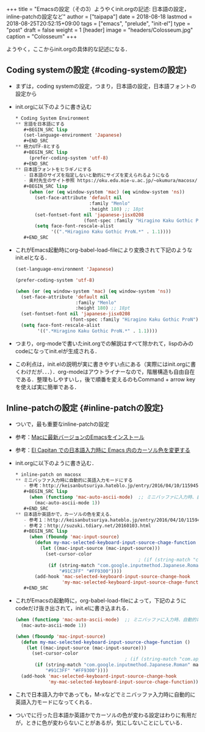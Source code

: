 +++
title = "Emacsの設定（その3）ようやくinit.orgの記述: 日本語の設定，inline-patchの設定など"
author = ["taipapa"]
date = 2018-08-18
lastmod = 2018-08-25T20:52:15+09:00
tags = ["emacs", "prelude", "init-el"]
type = "post"
draft = false
weight = 1
[header]
  image = "headers/Colosseum.jpg"
  caption = "Colosseum"
+++

ようやく，ここからinit.orgの具体的な記述になる．


## Coding systemの設定 {#coding-systemの設定}

-   まずは，coding systemの設定，つまり，日本語の設定，日本語フォントの設定から
-   init.orgに以下のように書き込む

    ```lisp
    ​* Coding System Environment
    ** 言語を日本語にする
       #+BEGIN_SRC lisp
       (set-language-environment 'Japanese)
       #+END_SRC
    ** 極力UTF-8とする
       #+BEGIN_SRC lisp
         (prefer-coding-system 'utf-8)
       #+END_SRC
    ** 日本語フォントをヒラギノにする
    ​   - 日本語のサイズを指定しないと動的にサイズを変えられるようになる
    ​   - 奥村先生のサイト参照 https://oku.edu.mie-u.ac.jp/~okumura/macosx/
       #+BEGIN_SRC lisp
         (when (or (eq window-system 'mac) (eq window-system 'ns))
           (set-face-attribute 'default nil
                               :family "Menlo"
                               :height 180) ;; 18pt
           (set-fontset-font nil 'japanese-jisx0208
                             (font-spec :family "Hiragino Kaku Gothic ProN"))
           (setq face-font-rescale-alist
                 '((".*Hiragino Kaku Gothic ProN.*" . 1.1))))
       #+END_SRC
    ```
-   これがEmacs起動時にorg-babel-load-fileにより変換されて下記のようなinit.elとなる．

    ```lisp
    (set-language-environment 'Japanese)

    (prefer-coding-system 'utf-8)

    (when (or (eq window-system 'mac) (eq window-system 'ns))
      (set-face-attribute 'default nil
                          :family "Menlo"
                          :height 180) ;; 18pt
      (set-fontset-font nil 'japanese-jisx0208
                        (font-spec :family "Hiragino Kaku Gothic ProN"))
      (setq face-font-rescale-alist
            '((".*Hiragino Kaku Gothic ProN.*" . 1.1))))
    ```
-   つまり，org-modeで書いたinit.orgでの解説はすべて除かれて，lispのみのcodeになってinit.elが生成される．
-   この利点は，init.elの説明が実に書きやすい点にある（実際にはinit.orgに書くわけだが．．．）．org-modeはアウトライナーなので，階層構造も自由自在である．整理もしやすいし，後で順番を変えるのもCommand + arrow keyを使えば実に簡単である．


## Inline-patchの設定 {#inline-patchの設定}

-   ついで，最も重要なinline-patchの設定
-   参考：[Macに最新バージョンのEmacsをインストール](http://keisanbutsuriya.hateblo.jp/entry/2016/04/10/115945)
-   参考：[El Capitan での日本語入力時に Emacs 内のカーソル色を変更する](http://suzuki.tdiary.net/20160103.html)
-   init.orgに以下のように書き込む．

    ```lisp
    ​* inline-patch on macosx
    ** ミニバッファ入力時に自動的に英語入力モードにする
    ​   - 参考：http://keisanbutsuriya.hateblo.jp/entry/2016/04/10/115945
       #+BEGIN_SRC lisp
         (when (functionp 'mac-auto-ascii-mode)  ;; ミニバッファに入力時、自動的に英語モード
           (mac-auto-ascii-mode 1))
       #+END_SRC
    ** 日本語か英語かで，カーソルの色を変える．
    ​   - 参考１：http://keisanbutsuriya.hateblo.jp/entry/2016/04/10/115945
    ​   - 参考２：http://suzuki.tdiary.net/20160103.html
       #+BEGIN_SRC lisp
         (when (fboundp 'mac-input-source)
           (defun my-mac-selected-keyboard-input-source-chage-function ()
             (let ((mac-input-source (mac-input-source)))
               (set-cursor-color
                                                 ; (if (string-match "com.apple.inputmethod.Kotoeri.Roman" mac-input-source)
                (if (string-match "com.google.inputmethod.Japanese.Roman" mac-input-source)
                    "#91C3FF" "#FF9300"))))
           (add-hook 'mac-selected-keyboard-input-source-change-hook
                     'my-mac-selected-keyboard-input-source-chage-function))
       #+END_SRC
    ```
-   これがEmacsの起動時に，org-babel-load-fileによって，下記のようにcodeだけ抜き出されて，init.elに書き込まれる．

    ```lisp
    (when (functionp 'mac-auto-ascii-mode)  ;; ミニバッファに入力時、自動的に英語モード
      (mac-auto-ascii-mode 1))

    (when (fboundp 'mac-input-source)
      (defun my-mac-selected-keyboard-input-source-chage-function ()
        (let ((mac-input-source (mac-input-source)))
          (set-cursor-color
                                            ; (if (string-match "com.apple.inputmethod.Kotoeri.Roman" mac-input-source)
           (if (string-match "com.google.inputmethod.Japanese.Roman" mac-input-source)
               "#91C3FF" "#FF9300"))))
      (add-hook 'mac-selected-keyboard-input-source-change-hook
                'my-mac-selected-keyboard-input-source-chage-function))
    ```
-   これで日本語入力中であっても，M-xなどでミニバッファ入力時に自動的に英語入力モードになってくれる．
-   ついでに行った日本語か英語かでカーソルの色が変わる設定はわりに有用だが，ときに色が変わらないことがあるが，気にしないことにしている．
